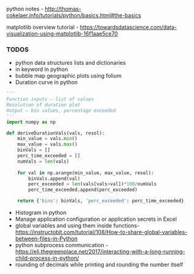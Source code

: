 python notes -  http://thomas-cokelaer.info/tutorials/python/basics.html#the-basics

matplotlib overview tutorial - https://towardsdatascience.com/data-visualization-using-matplotlib-16f1aae5ce70


### TODOS
* python data structures lists and dictionaries
* in keyword in python
* bubble map geographic plots using folium 
* Duration curve in python  
```python
'''
Function inputs – list of values
Resolution of duration plot
Output – bin values, percentage exceeded
'''
import numpy as np

def deriveDurationVals(vals, resol):
    min_value = vals.min()
    max_value = vals.max()
    binVals = []
    perc_time_exceeded = []
    numVals = len(vals)   
    
    for val in np.arange(min_value, max_value, resol):
        binVals.append(val)
        perc_exceeded = len(vals[vals>val])*100/numVals
        perc_time_exceeded.append(perc_exceeded)

    return {'bins': binVals, 'perc_exceeded': perc_time_exceeded}
```
* Histogram in python
* Manage application configuration or application secrets in Excel  
* global variables and using them inside functions- https://instructobit.com/tutorial/108/How-to-share-global-variables-between-files-in-Python
* python subprocess communication - https://eli.thegreenplace.net/2017/interacting-with-a-long-running-child-process-in-python/
* rounding of decimals while printing and rounding the number itself



<!--stackedit_data:
eyJoaXN0b3J5IjpbMTM2MzI1OTM1NCwyMTIxNTc3MTQsLTc3ND
g2MDE0MywtNTIwNDcxOTM4LDczOTA3Mzc3OSwtOTYxNTgzNzgz
LC0xNjgzOTYxMzYsLTM0OTQ0ODM3MywxODgwMjAyODExLC0xMj
kyNDE0NzY5LDE2MzUwMDE4NjksLTE5MzkwNDc2ODcsMTkyMTAw
ODIyLC0zNTI5MjE2MCwxMTkwNDgwOTUwLC0xNDY5Nzk2ODM3XX
0=
-->